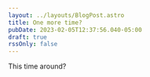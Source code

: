 ```yaml
---
layout: ../layouts/BlogPost.astro
title: One more time?
pubDate: 2023-02-05T12:37:56.040-05:00
draft: true
rssOnly: false
---
```

This time around?
